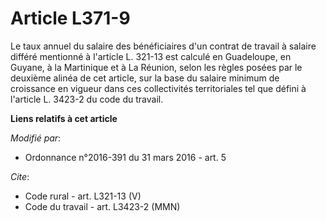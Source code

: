 # Article L371-9

Le taux annuel du salaire des bénéficiaires d'un contrat de travail à salaire différé mentionné à l'article L. 321-13 est
calculé en Guadeloupe, en Guyane, à la Martinique et à La Réunion, selon les règles posées par le deuxième alinéa de cet
article, sur la base du salaire minimum de croissance en vigueur dans ces collectivités territoriales tel que défini à
l'article L. 3423-2 du code du travail.

**Liens relatifs à cet article**

_Modifié par_:

  - Ordonnance n°2016-391 du 31 mars 2016 - art. 5

_Cite_:

  - Code rural - art. L321-13 (V)
  - Code du travail - art. L3423-2 (MMN)
